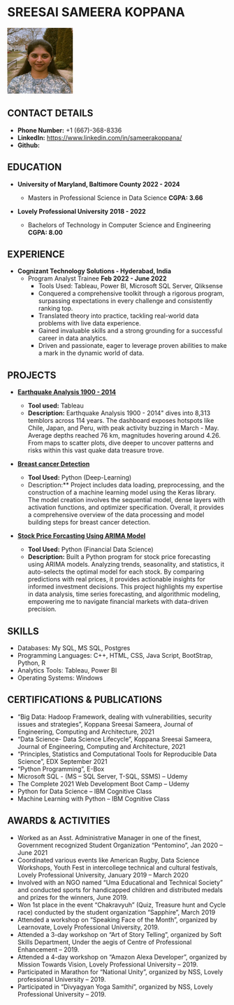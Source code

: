 # SREESAI SAMEERA KOPPANA

<img src="Headshot.jpg" width="150" height="150" /> 

## CONTACT DETAILS

- **Phone Number:** +1 (667)-368-8336
- **LinkedIn:** https://www.linkedin.com/in/sameerakoppana/
- **Github:** 

## EDUCATION

- **University of Maryland, Baltimore County 2022 - 2024** 
  - Masters in Professional Science in Data Science **CGPA: 3.66**

- **Lovely Professional University 2018 - 2022**
  - Bachelors of Technology in Computer Science and Engineering **CGPA: 8.00**

## EXPERIENCE

- **Cognizant Technology Solutions - Hyderabad, India**
  - Program Analyst Trainee **Feb 2022 - June 2022**
    - Tools Used: Tableau, Power BI, Microsoft SQL Server, Qliksense
    - Conquered a comprehensive toolkit through a rigorous program, surpassing expectations in every challenge and consistently ranking top.
    - Translated theory into practice, tackling real-world data problems with live data experience.
    - Gained invaluable skills and a strong grounding for a successful career in data analytics.
    - Driven and passionate, eager to leverage proven abilities to make a mark in the dynamic world of data.

## PROJECTS

- [**Earthquake Analysis 1900 - 2014**](https://github.com/Sameera312001/Earthquake-Analysis-1900-2014)
  - **Tool used:** Tableau
  - **Description:** Earthquake Analysis 1900 - 2014" dives into 8,313 temblors across 114 years. The dashboard exposes hotspots like Chile, Japan, and Peru, with peak activity buzzing in March - May. Average depths reached 76 km, magnitudes hovering around 4.26. From maps to scatter plots, dive deeper to uncover patterns and risks within this vast quake data treasure trove.

- [**Breast cancer Detection**](https://github.com/Sameera312001/Breast-cancer-Detection)
  - **Tool Used:** Python (Deep-Learning)
  - Description:** Project includes data loading, preprocessing, and the construction of a machine learning model using the Keras library. The model creation involves the sequential model, dense layers with activation functions, and optimizer specification. Overall, it provides a comprehensive overview of the data processing and model building steps for breast cancer detection.

- [**Stock Price Forcasting Using ARIMA Model**](https://github.com/Sameera312001/Stock-Price-Forcasting-using-ARIMA-Model)
  - **Tool Used:** Python (Financial Data Science)
  - **Description:** Built a Python program for stock price forecasting using ARIMA models. Analyzing trends, seasonality, and statistics, it auto-selects the optimal model for each stock. By comparing predictions with real prices, it provides actionable insights for informed investment decisions. This project highlights my expertise in data analysis, time series forecasting, and algorithmic modeling, empowering me to navigate financial markets with data-driven precision.

## SKILLS

- Databases: My SQL, MS SQL, Postgres
- Programming Languages: C++, HTML, CSS, Java Script, BootStrap, Python, R
- Analytics Tools: Tableau, Power BI
- Operating Systems: Windows

## CERTIFICATIONS & PUBLICATIONS

- “Big Data: Hadoop Framework, dealing with vulnerabilities, security issues and strategies”, Koppana Sreesai Sameera, Journal of Engineering, Computing and Architecture, 2021
- “Data Science- Data Science Lifecycle”, Koppana Sreesai Sameera, Journal of Engineering, Computing and Architecture, 2021
- “Principles, Statistics and Computational Tools for Reproducible Data Science”, EDX September 2021
- “Python Programming”, E-Box
- Microsoft SQL - (MS – SQL Server, T-SQL, SSMS) – Udemy
- The Complete 2021 Web Development Boot Camp – Udemy
- Python for Data Science – IBM Cognitive Class
- Machine Learning with Python – IBM Cognitive Class

## AWARDS & ACTIVITIES

- Worked as an Asst. Administrative Manager in one of the finest, Government recognized Student Organization “Pentomino”, Jan 2020 – June 2021
- Coordinated various events like American Rugby, Data Science Workshops, Youth Fest in intercollege technical and cultural festivals, Lovely Professional University, January 2019 – March 2020
- Involved with an NGO named “Uma Educational and Technical Society” and conducted sports for handicapped children and distributed medals and prizes for the winners, June 2019.
- Won 1st place in the event “Chakravyuh” (Quiz, Treasure hunt and Cycle race) conducted by the student organization “Sapphire”, March 2019
- Attended a workshop on “Speaking Face of the Month”, organized by Learnovate, Lovely Professional University, 2019.
- Attended a 3-day workshop on “Art of Story Telling”, organized by Soft Skills Department, Under the aegis of Centre of Professional Enhancement – 2019.
- Attended a 4-day workshop on “Amazon Alexa Developer”, organized by Mission Towards Vision, Lovely Professional University – 2019.
- Participated in Marathon for “National Unity”, organized by NSS, Lovely professional University – 2019.
- Participated in “Divyagyan Yoga Samithi”, organized by NSS, Lovely Professional University – 2019.
